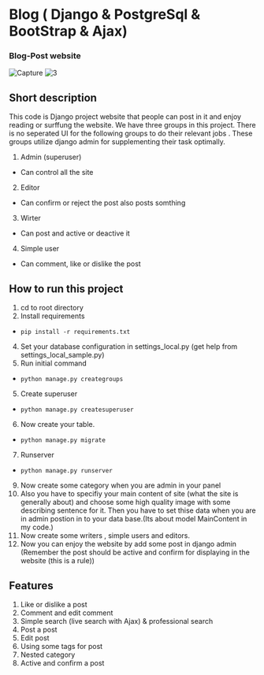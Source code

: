 # Blog ( Django & PostgreSql & BootStrap & Ajax)
### Blog-Post website 
![Capture](https://user-images.githubusercontent.com/71823327/109257732-098c5880-780e-11eb-85c1-a5affe60addf.PNG)
![3](https://user-images.githubusercontent.com/71823327/109257722-05f8d180-780e-11eb-9c29-1244c9f7aa25.PNG)
## Short description
This code is Django project website that people can post in it and enjoy reading or surffung the website.
We have three groups in this project.
There is no  seperated UI for the following groups to do their relevant jobs .
These groups utilize django admin for supplementing their task optimally.
1. Admin (superuser)
* Can control all the site
2. Editor
* Can confirm or reject the post also  posts somthing
3. Wirter
* Can post and active or deactive it
4. Simple user
* Can comment, like or dislike the post
## How to run this project
1. cd to root directory
2. Install requirements
* `pip install -r requirements.txt`
4. Set your database configuration in settings_local.py (get help from settings_local_sample.py)
3. Run initial command
* `python manage.py creategroups`
5. Create superuser
* `python manage.py createsuperuser`
6. Now create your table.
* `python manage.py migrate` 
7. Runserver
* `python manage.py runserver`
9. Now create some category when you are admin in your panel
10. Also you have to specifiy your main content of site (what the site is generally about) and choose some high quality image with some describing sentence for it.
Then you have to set thise data when you are in admin postion in to your data base.(Its about model MainContent in my code.)
13. Now create some writers , simple users and editors.
12. Now you can enjoy the website by add some post in django admin (Remember the post should be active and confirm for displaying in the website (this is a rule))
## Features
1. Like or dislike a post
2. Comment and edit comment
3. Simple search (live search with Ajax) & professional search
4. Post a post
5. Edit post
6. Using some tags for post
7. Nested category
8. Active and confirm a post
